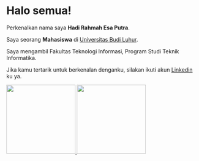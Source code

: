 # Halo semua! 

Perkenalkan nama saya **Hadi Rahmah Esa Putra**.

Saya seorang **Mahasiswa** di [Universitas Budi Luhur](https://www.budiluhur.ac.id/).

Saya mengambil Fakultas Teknologi Informasi, Program Studi Teknik Informatika.

Jika kamu tertarik untuk berkenalan denganku, silakan ikuti akun [Linkedin](https://www.linkedin.com/in/hadi-r-0a0811140/) ku ya.

<p align="left">
<a href="https://github.com/hadirep">
  <img height="180em" src="https://github-readme-stats-eight-theta.vercel.app/api?username=hadirep&show_icons=true&theme=algolia&include_all_commits=true&count_private=true"/>
  <img height="180em" src="https://github-readme-stats-eight-theta.vercel.app/api/top-langs/?username=hadirep&layout=compact&langs_count=8&theme=algolia"/>
</a>
</p>
